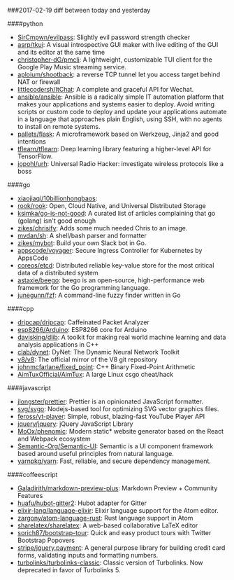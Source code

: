 ###2017-02-19
diff between today and yesterday

####python
* [SirCmpwn/evilpass](https://github.com/SirCmpwn/evilpass): Slightly evil password strength checker
* [asrp/tkui](https://github.com/asrp/tkui): A visual introspective GUI maker with live editing of the GUI and its editor at the same time
* [christopher-dG/pmcli](https://github.com/christopher-dG/pmcli): A lightweight, customizable TUI client for the Google Play Music streaming service.
* [aploium/shootback](https://github.com/aploium/shootback): a reverse TCP tunnel let you access target behind NAT or firewall
* [littlecodersh/ItChat](https://github.com/littlecodersh/ItChat): A complete and graceful API for Wechat. 
* [ansible/ansible](https://github.com/ansible/ansible): Ansible is a radically simple IT automation platform that makes your applications and systems easier to deploy. Avoid writing scripts or custom code to deploy and update your applications automate in a language that approaches plain English, using SSH, with no agents to install on remote systems.
* [pallets/flask](https://github.com/pallets/flask): A microframework based on Werkzeug, Jinja2 and good intentions
* [tflearn/tflearn](https://github.com/tflearn/tflearn): Deep learning library featuring a higher-level API for TensorFlow.
* [jopohl/urh](https://github.com/jopohl/urh): Universal Radio Hacker: investigate wireless protocols like a boss

####go
* [xiaojiaqi/10billionhongbaos](https://github.com/xiaojiaqi/10billionhongbaos): 
* [rook/rook](https://github.com/rook/rook): Open, Cloud Native, and Universal Distributed Storage
* [ksimka/go-is-not-good](https://github.com/ksimka/go-is-not-good): A curated list of articles complaining that go (golang) isn't good enough
* [zikes/chrisify](https://github.com/zikes/chrisify): Adds some much needed Chris to an image.
* [mvdan/sh](https://github.com/mvdan/sh): A shell/bash parser and formatter
* [zikes/mybot](https://github.com/zikes/mybot): Build your own Slack bot in Go.
* [appscode/voyager](https://github.com/appscode/voyager): Secure Ingress Controller for Kubernetes by AppsCode
* [coreos/etcd](https://github.com/coreos/etcd): Distributed reliable key-value store for the most critical data of a distributed system
* [astaxie/beego](https://github.com/astaxie/beego): beego is an open-source, high-performance web framework for the Go programming language.
* [junegunn/fzf](https://github.com/junegunn/fzf):  A command-line fuzzy finder written in Go

####cpp
* [dripcap/dripcap](https://github.com/dripcap/dripcap):  Caffeinated Packet Analyzer
* [esp8266/Arduino](https://github.com/esp8266/Arduino): ESP8266 core for Arduino
* [davisking/dlib](https://github.com/davisking/dlib): A toolkit for making real world machine learning and data analysis applications in C++
* [clab/dynet](https://github.com/clab/dynet): DyNet: The Dynamic Neural Network Toolkit
* [v8/v8](https://github.com/v8/v8): The official mirror of the V8 git repository
* [johnmcfarlane/fixed_point](https://github.com/johnmcfarlane/fixed_point): C++ Binary Fixed-Point Arithmetic
* [AimTuxOfficial/AimTux](https://github.com/AimTuxOfficial/AimTux): A large Linux csgo cheat/hack

####javascript
* [jlongster/prettier](https://github.com/jlongster/prettier): Prettier is an opinionated JavaScript formatter.
* [svg/svgo](https://github.com/svg/svgo): Nodejs-based tool for optimizing SVG vector graphics files.
* [feross/yt-player](https://github.com/feross/yt-player): Simple, robust, blazing-fast YouTube Player API
* [jquery/jquery](https://github.com/jquery/jquery): jQuery JavaScript Library
* [MoOx/phenomic](https://github.com/MoOx/phenomic):  Modern static* website generator based on the React and Webpack ecosystem 
* [Semantic-Org/Semantic-UI](https://github.com/Semantic-Org/Semantic-UI): Semantic is a UI component framework based around useful principles from natural language.
* [yarnpkg/yarn](https://github.com/yarnpkg/yarn):  Fast, reliable, and secure dependency management.

####coffeescript
* [Galadirith/markdown-preview-plus](https://github.com/Galadirith/markdown-preview-plus): Markdown Preview + Community Features
* [huafu/hubot-gitter2](https://github.com/huafu/hubot-gitter2): Hubot adapter for Gitter
* [elixir-lang/language-elixir](https://github.com/elixir-lang/language-elixir): Elixir language support for the Atom editor.
* [zargony/atom-language-rust](https://github.com/zargony/atom-language-rust): Rust language support in Atom
* [sharelatex/sharelatex](https://github.com/sharelatex/sharelatex): A web-based collaborative LaTeX editor
* [sorich87/bootstrap-tour](https://github.com/sorich87/bootstrap-tour): Quick and easy product tours with Twitter Bootstrap Popovers
* [stripe/jquery.payment](https://github.com/stripe/jquery.payment): A general purpose library for building credit card forms, validating inputs and formatting numbers.
* [turbolinks/turbolinks-classic](https://github.com/turbolinks/turbolinks-classic): Classic version of Turbolinks. Now deprecated in favor of Turbolinks 5.
